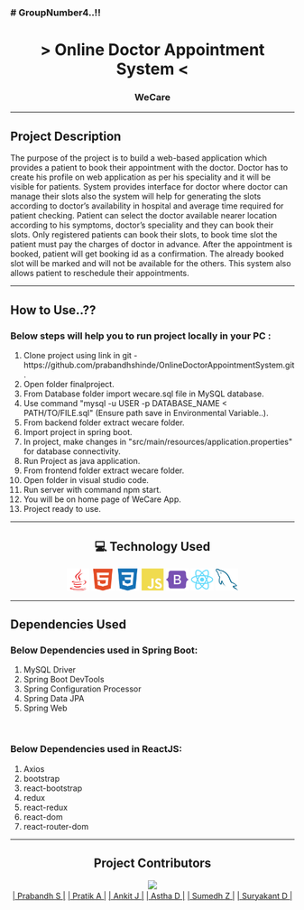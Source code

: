 <h3># GroupNumber4..!!</h3>

<h1 align="center"> > Online Doctor Appointment System < </h1>
<h3 align="center"> WeCare </h3>
<hr>
<h2>Project Description</h2>
<p>The purpose of the project is to build a web-based application which provides a patient to book their appointment with the doctor. Doctor has to create his profile on web application as per his speciality and it will be visible for patients. System provides interface for doctor where doctor can manage their slots also the system will help for generating the slots according to doctor’s availability in hospital and average time required for patient checking. Patient can select the doctor available nearer location according to his symptoms, doctor’s speciality and they can book their slots. Only registered patients can book their slots, to book time slot the patient must pay the charges of doctor in advance. After the appointment is booked, patient will get booking id as a confirmation. The already booked slot will be marked and will not be available for the others. This system also allows patient to reschedule their appointments.
</p>
<hr>
<h2>How to Use..??</h2>
<h3>Below steps will help you to run project locally in your PC :</h3>
<ol>
	<li>Clone project using link in git - https://github.com/prabandhshinde/OnlineDoctorAppointmentSystem.git .</li>
	<li>Open folder finalproject.</li>
	<li>From Database folder import wecare.sql file in MySQL database.</li>
	<li>Use command "mysql -u USER -p DATABASE_NAME < PATH/TO/FILE.sql" (Ensure path save in Environmental Variable..).</li>
	<li>From backend folder extract wecare folder. </li>
	<li>Import project in spring boot.</li>
	<li>In project, make changes in "src/main/resources/application.properties" for database connectivity.</li>
	<li>Run Project as java application.</li>
	<li>From frontend folder extract wecare folder.</li>
	<li>Open folder in visual studio code.</li>
	<li>Run server with command npm start.</li>
	<li>You will be on home page of WeCare App.</li>
	<li>Project ready to use.</li>
</ol>
<hr>

<h2 align="center"> 💻 Technology Used </h2>
<p align="center">
 
<img height="40" src="https://github.com/devicons/devicon/blob/master/icons/java/java-plain.svg">
<img height="40" src="https://github.com/devicons/devicon/blob/master/icons/html5/html5-plain.svg">
<img height="40" src="https://github.com/devicons/devicon/blob/master/icons/css3/css3-plain.svg">
<img height="40" src="https://github.com/devicons/devicon/blob/master/icons/javascript/javascript-plain.svg">
<img height="40" src="https://github.com/devicons/devicon/blob/master/icons/bootstrap/bootstrap-plain.svg">
<img height="40" src="https://github.com/devicons/devicon/blob/master/icons/react/react-original.svg">
<img height="40" src="https://github.com/devicons/devicon/blob/master/icons/mysql/mysql-plain.svg">
</p>
 <hr>

<h2>Dependencies Used</h2>
<h3>Below Dependencies used in Spring Boot:</h3>
<ol>
	<li>MySQL Driver</li>
	<li>Spring Boot DevTools</li>
	<li>Spring Configuration Processor</li>
	<li>Spring Data JPA</li>
	<li>Spring Web</li>
</ol>
<br/>
<h3>Below Dependencies used in ReactJS:</h3>
<ol>
	<li>Axios</li>      
	<li>bootstrap</li>
	<li>react-bootstrap</li>
	<li>redux</li>
	<li>react-redux</li>
	<li>react-dom</li>
	<li>react-router-dom</li>
</ol>


<hr>

 
<h2 align="center"> Project Contributors </h2>
<div align="center">
	<img src="https://contributors-img.web.app/image?repo=prabandhshinde/OnlineDoctorAppointmentSystem" />
<div>
<div align="center">
	<i class="bx bx-chevron-right"></i> <a href="https://github.com/prabandhshinde">| Prabandh S |</a>
	<i class="bx bx-chevron-right"></i> <a href="https://github.com/alhatpratik">| Pratik A |</a>
	<i class="bx bx-chevron-right"></i> <a href="https://github.com/ankitjadhav0609">| Ankit J |</a>
<i class="bx bx-chevron-right"></i> <a href="https://github.com/AsthaDubey17">| Astha D |</a>
<i class="bx bx-chevron-right"></i> <a href="https://github.com/sumedhzende19">| Sumedh Z |</a>
<i class="bx bx-chevron-right"></i> <a href="https://github.com/surykantdhumale">| Suryakant D |</a>
</div> 
